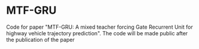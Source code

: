 # MTF-GRU

Code for paper "MTF-GRU: A mixed teacher forcing Gate Recurrent Unit for highway vehicle trajectory prediction". The code will be made public after the publication of the paper
